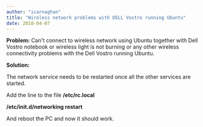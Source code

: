 ```yaml
---
author: "icarnaghan"
title: "Wireless network problems with DELL Vostro running Ubuntu"
date: 2018-04-07
---
```


**Problem:** Can't connect to wireless network using Ubuntu together with Dell Vostro notebook or wireless light is not burning or any other wireless connectivity problems with the Dell Vostro running Ubuntu.

**Solution:**

The network service needs to be restarted once all the other services are started.

Add the line to the file **/etc/rc.local**

**/etc/init.d/networking restart** 

And reboot the PC and now it should work.
